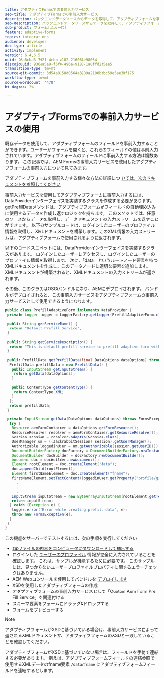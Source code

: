 ```yaml
---
title: アダプティブFormsでの事前入力サービス
seo-title: アダプティブFormsでの事前入力サービス
description: バックエンドデータソースからデータを取得して、アダプティブフォームを事前入力します。
seo-description: バックエンドデータソースからデータを取得して、アダプティブフォームを事前入力します。
sub-product: フォーム[ふぉーむ]
feature: adaptive-forms
topics: integrations
audience: developer
doc-type: article
activity: implement
version: 6.4,6.5
uuid: 26a8cba3-7921-4cbb-a182-216064e98054
discoiquuid: 936ea5e9-f5f0-496a-9188-1a8ffd235ee5
translation-type: tm+mt
source-git-commit: 3d54a8158d0564a3289a2100bbbc59e5ae38f175
workflow-type: tm+mt
source-wordcount: '478'
ht-degree: 7%

---
```



# アダプティブFormsでの事前入力サービスの使用

既存データを使用して、アダプティブフォームのフィールドを事前入力することができます。ユーザーがフォームを開くと、これらのフィールドの値は事前入力されています。アダプティブフォームのフィールドに事前入力する方法は複数あります。 この記事では、AEM Formsの事前入力サービスを使用したアダプティブフォームの事前入力について見てみます。

アダプティブフォームを事前入力する様々な方法の詳細につ [いては、次のドキュメントを参照してください](https://helpx.adobe.com/experience-manager/6-4/forms/using/prepopulate-adaptive-form-fields.html#AEMFormsprefillservice)

事前入力サービスを使用してアダプティブフォームに事前入力するには、DataProviderインターフェイスを実装するクラスを作成する必要があります。 getPrefillDataメソッドは、アダプティブフォームがフィールドの自動埋め込みに使用するデータを作成し返すロジックを持ちます。 このメソッドでは、任意のソースからデータを取得し、データドキュメントの入力ストリームを返すことができます。 以下のサンプルコードは、ログインしたユーザーのプロファイル情報を取得し、XMLドキュメントを構築します。このXML情報の入力ストリームは、アダプティブフォームで使用されるように返されます。

以下のコードスニペットには、DataProviderインターフェイスを実装するクラスがあります。 ログインしたユーザーにアクセスし、ログインしたユーザーのプロファイル情報を取得します。 次に、「data」というルートノード要素を持つXMLドキュメントを作成し、このデータノードに適切な要素を追加します。 XMLドキュメントが構築されると、XMLドキュメントの入力ストリームが返されます。

その後、このクラスはOSGiバンドルになり、AEMにデプロイされます。 バンドルがデプロイされると、この事前入力サービスをアダプティブフォームの事前入力サービスとして使用できるようになります。

```java
public class PrefillAdaptiveForm implements DataProvider {
 private Logger logger = LoggerFactory.getLogger(PrefillAdaptiveForm.class);

 public String getServiceName() {
  return "Default Prefill Service";
 }
 
 public String getServiceDescription() {
  return "This is default prefill service to prefill adaptive form with user data";
 }
 
 public PrefillData getPrefillData(final DataOptions dataOptions) throws FormsException {
  PrefillData prefillData = new PrefillData() {
   public InputStream getInputStream() {
    return getData(dataOptions);
   }
   
   public ContentType getContentType() {
    return ContentType.XML;
   }
  };
  return prefillData;
 }

 private InputStream getData(DataOptions dataOptions) throws FormsException {  
  try {
   Resource aemFormContainer = dataOptions.getFormResource();
   ResourceResolver resolver = aemFormContainer.getResourceResolver();
   Session session = resolver.adaptTo(Session.class);
   UserManager um = ((JackrabbitSession) session).getUserManager();
   Authorizable loggedinUser = um.getAuthorizable(session.getUserID());
   DocumentBuilderFactory docFactory = DocumentBuilderFactory.newInstance();
   DocumentBuilder docBuilder = docFactory.newDocumentBuilder();
   Document doc = docBuilder.newDocument();
   Element rootElement = doc.createElement("data");
   doc.appendChild(rootElement);
   Element firstNameElement = doc.createElement("fname");
   firstNameElement.setTextContent(loggedinUser.getProperty("profile/givenName")[0].getString());
     .
     .
     .
   InputStream inputStream = new ByteArrayInputStream(rootElement.getTextContent().getBytes());
   return inputStream;
  } catch (Exception e) {
   logger.error("Error while creating prefill data", e);
   throw new FormsException(e);
  }
 }
}
```

この機能をサーバーでテストするには、次の手順を実行してください

* [zipファイルの内容をコンピュータにダウンロードして抽出する](assets/prefillservice.zip)
* ログインした [ユーザーのプロファイル](http://localhost:4502/libs/granite/security/content/useradmin) 情報が完全に入力されていることを確認します。 これは、サンプルが機能するために必要です。 このサンプルには、見つからないユーザープロファイルプロパティに関するエラーチェックはありません。
* AEM Webコンソールを使用してバンドルを [デプロイします](http://localhost:4502/system/console/bundles)
* XSDを使用したアダプティブフォームの作成
* アダプティブフォームの事前入力サービスとして「Custom Aem Form Pre Fill Service」を関連付ける
* スキーマ要素をフォームにドラッグ&amp;ドロップする
* フォームをプレビューする

>[!NOTE]
>
>アダプティブフォームがXSDに基づいている場合は、事前入力サービスによって返されるXMLドキュメントが、アダプティブフォームのXSDと一致していることを確認してください。
>
>アダプティブフォームがXSDに基づいていない場合は、フィールドを手動で連結する必要があります。 例えば、アダプティブフォームフィールドの連結参照で使用するXMLデータのfname要素 `/data/fname` にアダプティブフォームフィールドを連結するとします。

